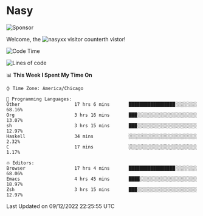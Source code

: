 # Nasy

<!--
<p align="center">
<img height="200" src="https://github-readme-stats.vercel.app/api?username=nasyxx&count_private=true&show_icons=true&theme=dracula&include_all_commits=true"/>
<img height="200" src="https://github-readme-stats.vercel.app/api/top-langs/?username=nasyxx&theme=dracula&hide=html,jupyter+notebook&count_private=true&show_icons=true"/>
</p>

  
----------------
-->

![Sponsor](https://img.shields.io/static/v1.svg?label=Sponsor&message=%E2%9D%A4&logo=GitHub&style=flat&color=pink)
 
Welcome, the ![nasyxx visitor counter](https://count.getloli.com/get/@nasyxx?theme=rule34)th vistor!
 
<!--START_SECTION:waka-->
![Code Time](http://img.shields.io/badge/Code%20Time-2%2C910%20hrs%201%20min-blue)

![Lines of code](https://img.shields.io/badge/From%20Hello%20World%20I%27ve%20Written-5%20Million%20lines%20of%20code-blue)

📊 **This Week I Spent My Time On** 

```text
⌚︎ Time Zone: America/Chicago

💬 Programming Languages: 
Other                    17 hrs 6 mins       █████████████████░░░░░░░░   68.16% 
Org                      3 hrs 16 mins       ███░░░░░░░░░░░░░░░░░░░░░░   13.07% 
sh                       3 hrs 15 mins       ███░░░░░░░░░░░░░░░░░░░░░░   12.97% 
Haskell                  34 mins             ░░░░░░░░░░░░░░░░░░░░░░░░░   2.32% 
C                        17 mins             ░░░░░░░░░░░░░░░░░░░░░░░░░   1.17%

🔥 Editors: 
Browser                  17 hrs 4 mins       █████████████████░░░░░░░░   68.06% 
Emacs                    4 hrs 45 mins       ████░░░░░░░░░░░░░░░░░░░░░   18.97% 
Zsh                      3 hrs 15 mins       ███░░░░░░░░░░░░░░░░░░░░░░   12.97%

```


 Last Updated on 09/12/2022 22:25:55 UTC
<!--END_SECTION:waka-->

<!-- ![visitors](https://visitor-badge.laobi.icu/badge?page_id=nasyxx.nasyxx) -->
